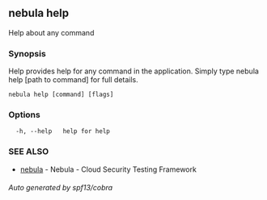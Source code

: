 ## nebula help

Help about any command

### Synopsis

Help provides help for any command in the application.
Simply type nebula help [path to command] for full details.

```
nebula help [command] [flags]
```

### Options

```
  -h, --help   help for help
```

### SEE ALSO

* [nebula](nebula.md)	 - Nebula - Cloud Security Testing Framework

###### Auto generated by spf13/cobra
